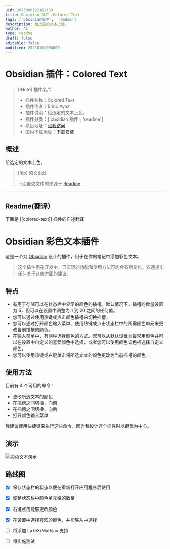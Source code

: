 ```yaml
---
uid: 2023080322161139
title: Obsidian 插件：Colored Text
tags: ['obsidian插件', 'readme']
description: 给选定的文本上色。
author: AI
type: readme
draft: false
editable: false
modified: 20230101000000
---
```


# Obsidian 插件：Colored Text

> [!Note] 插件名片
> - 插件名称：Colored Text
> - 插件作者：Erinc Ayaz
> - 插件说明：给选定的文本上色。
> - 插件分类：['obsidian 插件 ', 'readme']
> - 项目地址：[点我访问](https://github.com/erincayaz/obsidian-colored-text)
> - 国内下载地址：[下载安装](https://pkmer.cn/products/plugin/pluginMarket/?colored-text)

## 概述

给选定的文本上色。

> [!tip] 原文出处
>
>下面自述文件的来源于 [Readme](https://ghproxy.net/https://raw.githubusercontent.com/erincayaz/obsidian-colored-text/main/README.md)

---

## Readme(翻译）

下面是 [[colored-text]] 插件的自述翻译

# Obsidian 彩色文本插件

这是一个为 [Obsidian](https://obsidian.md/) 设计的插件，用于在你的笔记中添加彩色文本。

> 这个插件仍在开发中。已实现的功能和使用方法可能会有所变化。欢迎提出任何关于这些方面的建议。

## 特点

- 有用于存储可以在状态栏中显示的颜色的插槽。默认情况下，插槽的数量设置为 5，但可以在设置中调整为 1 到 20 之间的任何值。
- 您可以通过使用热键或点击颜色插槽来切换插槽。
- 您可以通过打开颜色输入菜单、使用热键或点击状态栏中的所需颜色单元来更改当前插槽的颜色。
- 在输入菜单中，有两种选择颜色的方式。您可以从默认设置为最常用颜色并可以在设置中自定义的喜爱颜色中选择，或者您可以使用颜色调色板选择自定义颜色。
- 您可以使用热键或右键单击将所选文本的颜色更改为当前插槽的颜色。

## 使用方法

目前有 4 个可用的命令：

- 更改所选文本的颜色
- 在插槽之间切换，向前
- 在插槽之间切换，向后
- 打开颜色输入菜单

我建议使用快捷键来执行这些命令，因为我设计这个插件时以键盘为中心。

## 演示

![彩色文本演示](https://github.com/erincayaz/obsidian-colored-text/blob/main/demo/DemoPlugin.gif)

## 路线图

- [x] 保存状态栏的状态以便在重新打开应用程序后使用
- [x] 调整状态栏中颜色单元格的数量
- [x] 右键点击能够更改颜色
- [x] 在设置中选择喜欢的颜色，并能够从中选择
- [ ] 将添加 LaTeX/Mathjax 支持
- [ ] 将实施测试




